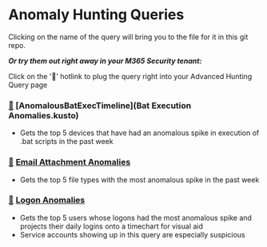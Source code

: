 # Anomaly Hunting Queries

Clicking on the name of the query will bring you to the file for it in this git repo.

***Or try them out right away in your M365 Security tenant:***

Click on the '🔎' hotlink to plug the query right into your Advanced Hunting Query page

### [🔎](https://security.microsoft.com/hunting?query=H4sIAAAAAAAEAI1Vy27TQBS9ayT-YdSVIwXCQ6xQNkCLWAAS7a5CkWM7iandWLaTtIiP59wzM_akmUhdJPO473PPHc9kJka-SiE91l422Om6lQbrB_xy3OyllAxrh_MBOlvsVG8pKe0KecAvkx1OJaT31NxAuqee7vLAf00PaplCd4tzKhXWHe1K3GXSQjNlnJfyAlKbocp67Ft4Vhsjc_zeyjt4_nik-Ym5XTIDtemc7pegnlCqtv9cfQWja7SO-WnEGoj08ijJkYcfiFJjnUTtr6BVBVqG0XJ4PUCiaBi5kNcOxwtXwWnm3rfidIfbV8SlhQ_bE2vxmQjes3qtNBvOCfIz7IuRG1jVtOuZlfZ5BV_aBe3HGrtE3ssb5DlxXDBE4eD8dMSjiXZjCYRMFCFfg3KldzgYeFzBTqNO6VlzVuymjl1aZ8U4BWPPqTXWviA_M2bfOF4ujlhl9ZITjCYBqnsgqnk1tMzZRdufBVftfkmJatksrlze34J7X4tHTfnSQLaFJHFoaRUzTt1lENHWuxumsGRfe9crPxMVNHI3oZvh3kcv2V8vSYFRi_9H7rtoxjHOjjXM3WyZIeOfzKJwPEkZcUob5bllguVZxbgWhQ5VluRtd4YF14PG9cAAi7J6yNmzJScpCThyG6nod4DvzYDjgfkpP9dPXrqO_ckgX5GvIQctbh1OKk-Zb8iN0UtOr-rH64w1-4o71FCTk8rdv7T7jtPDSc01b5MoKpNnzVj4flvt00g5-5ENNn8gsQy6c6yaM9M1auw5VzoD8XfVviyxjHwvfmE_Rgjzi30Bnn5zLI9S10OLekmunX8rY3g_7508j6-dUq0hibyj08iLOL4yrWO7nRE_2Rm_jS3O_wFeOI2figcAAA&runQuery=true&timeRangeId=week) [AnomalousBatExecTimeline](Bat Execution Anomalies.kusto)
- Gets the top 5 devices that have had an anomalous spike in execution of .bat scripts in the past week

### [🔎](https://security.microsoft.com/v2/advanced-hunting?query=H4sIAAAAAAAAA91VTW_TQBCdMxL_YeHkSEF8CMQB5YAQlXpASLQ3hCrXdpJN49jKOk2L-PG8ebtrG7wVlXJDVW3vzuybmTdvJ1uppBMjVnZ4V7KXW8llKwt5I29lLR_kqTyRz1Jj12L_I7w6fBew1fDXU-d4LqWh5y9gHWFTpIq4DtaG2LW0eN9LJmfEquQSqxbvWfLs315GniFuw5g5M3bYew7bTlZ4n4KxofVUlBW-lydirLGu4TmgKPc3OPECHopm8XQJxE9AOxDPoH-G6H6dgWEjJXyWwDrgVAePV9jT-AYIlt10zEX7ZOC5h7XGV466GmC8B4LidFgZdvUYkB372yZ0ZOQa2U1zjbVVckf_HbAN0Jbw0nhzomoFyt6cODnr3zJGxbgLeg2cXLHGgnm3eKrtCud23Ml5Vv2mChy4m414vwXnmmFLjJIdtfBZA9UGTVta1MvncxYqOB_tx6oid12I2sCSBc60npf4M7htQ0Rf-YE91biWne9CvzzfBdAPjOV94n6MbtnjaMnB1h7Pe367ZMYp_Q41LFjna_zHjL8yiypoxat5zjOWWlMMr7Ut43oWHKq0VLZ7QA8XvcdFrwXPsiKU7Nk1-5iN1PI9UdGPEb-XPY9H5qcqXYU5GFly7E_B-2zxHqvR8-awUnvOfMfaGFBKoipO9BlqjhU71FBTnarinzz3Bau7Sc01d7MkK7N_3jRlTG_ou95zGqVkL4r-zAYWr56boKgFs1xxSrmgf_PI34c4baaT0PflG76HiON8xzdYe56afq7XVR566rtgqb08kZcJU7cjfvGHDv_nmZuaaw_XNU_mGrFaZrwJGjcJpHl_W_1NibMrS6DOem8bOHzMnN6HeeGnTMTXTuud6uQ3dXKxG-QIAAA&timeRangeId=week) [Email Attachment Anomalies](AnomalousLogonTimeline.kusto)
- Gets the top 5 file types with the most anomalous spike in the past week

### [🔎](https://security.microsoft.com/hunting?query=H4sIAAAAAAAEAI1Vy47TQBDsMxL_4KMjBS0PcUI5ILSglUBIZDkhFHltbzLETqw4jw3i46munrFndwe0B79m-lFdXT2-kAvJ5JPUssdzLyu86XMrHZ5vcR2kx9oO90xO2N_yO5MGb0tcG-6spJAj1_WtimK19NDoBWy3-C7oe6Cfw1qJ6DVWNe5zeQZEimnOrEdYlIxT4FnSb4No6tsTzYkxlkTaMX_NeOphzxqWHe4lLDV3I2d6H7jufNSeuRvPhGMWQ6A-mcxwvZLXiP-OlleosqaVw3WWzwMfl2TCUKrlH89cwOWwrkxo_BYI1DuX9_fq-471jUwGf2VtDfsXvhuOVWVR1g-Dr2EdY-WIk9Emk2t4tvTdI2JLxm4RT_uijGmsXN7IS1Q38UrIiPbk4_TE3SU5uiGzqUpCHbXc0WdDjeTI3TDrlJHVSzmaMpYpomGemrlntBrrX7AHJdF3XpmLezozuzzJU8zuEcwqto7eFTvmqOEFn9opxx21MiQfPfaraD3UE5jT3qr2ttjJPWNaiWn8MspoNR-GOXTs7973K0xKA4vKz-hqWA_ZHXscdlT_O9zPfO-TiFP6HGuYedVnA-KvRFF7rRTMOKWPg5epwbRmU2Ys2Jyt2Yu0EuaDxXxQgbGsESr27IbTmUc6-ZGo6GfE7_XA44n4VKPLB2fdeDbc8iyIdWi89fiys0PxxtoYo1SMqnGCzVhzqFhPnJa6VP3-pt8XfN09qrnlap5kZfKkOYtPcLN-nKliP8rB5xd2TEFrr6oZkS5R456zpTOQPfHkCydOCmXozzdYj1ljzKl_xYG-_aCqwnfUeuCovPiv9D_en35u_ptrm1jFnifO1WnihBxPnJ1Xvs1LmPKSf88dvv8CF8PqqJgHAAA&runQuery=true&timeRangeId=week) [Logon Anomalies](AnomalousLogonTimeline.kusto)
- Gets the top 5 users whose logons had the most anomalous spike and projects their daily logins onto a timechart for visual aid
- Service accounts showing up in this query are especially suspicious
